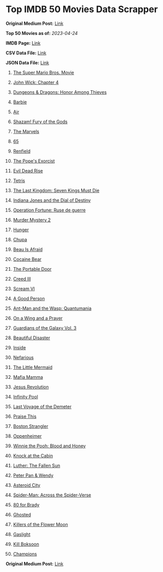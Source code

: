# Top IMDB 50 Movies Data Scrapper

**Original Medium Post:** [Link](https://medium.com/@nishantsahoo/which-movie-should-i-watch-5c83a3c0f5b1) 

**Top 50 Movies as of:** _2023-04-24_

**IMDB Page:** [Link](http://www.imdb.com/search/title?release_date=2023,2023&title_type=feature)

**CSV Data File:** [Link](/Data/data.csv)

**JSON Data File:** [Link](/Data/data.json)

1. [The Super Mario Bros. Movie](https://www.imdb.com/title/tt6718170/?ref_=adv_li_tt)

2. [John Wick: Chapter 4](https://www.imdb.com/title/tt10366206/?ref_=adv_li_tt)

3. [Dungeons & Dragons: Honor Among Thieves](https://www.imdb.com/title/tt2906216/?ref_=adv_li_tt)

4. [Barbie](https://www.imdb.com/title/tt1517268/?ref_=adv_li_tt)

5. [Air](https://www.imdb.com/title/tt16419074/?ref_=adv_li_tt)

6. [Shazam! Fury of the Gods](https://www.imdb.com/title/tt10151854/?ref_=adv_li_tt)

7. [The Marvels](https://www.imdb.com/title/tt10676048/?ref_=adv_li_tt)

8. [65](https://www.imdb.com/title/tt12261776/?ref_=adv_li_tt)

9. [Renfield](https://www.imdb.com/title/tt11358390/?ref_=adv_li_tt)

10. [The Pope's Exorcist](https://www.imdb.com/title/tt13375076/?ref_=adv_li_tt)

11. [Evil Dead Rise](https://www.imdb.com/title/tt13345606/?ref_=adv_li_tt)

12. [Tetris](https://www.imdb.com/title/tt12758060/?ref_=adv_li_tt)

13. [The Last Kingdom: Seven Kings Must Die](https://www.imdb.com/title/tt15767808/?ref_=adv_li_tt)

14. [Indiana Jones and the Dial of Destiny](https://www.imdb.com/title/tt1462764/?ref_=adv_li_tt)

15. [Operation Fortune: Ruse de guerre](https://www.imdb.com/title/tt7985704/?ref_=adv_li_tt)

16. [Murder Mystery 2](https://www.imdb.com/title/tt15255288/?ref_=adv_li_tt)

17. [Hunger](https://www.imdb.com/title/tt22695402/?ref_=adv_li_tt)

18. [Chupa](https://www.imdb.com/title/tt14923260/?ref_=adv_li_tt)

19. [Beau Is Afraid](https://www.imdb.com/title/tt13521006/?ref_=adv_li_tt)

20. [Cocaine Bear](https://www.imdb.com/title/tt14209916/?ref_=adv_li_tt)

21. [The Portable Door](https://www.imdb.com/title/tt11820950/?ref_=adv_li_tt)

22. [Creed III](https://www.imdb.com/title/tt11145118/?ref_=adv_li_tt)

23. [Scream VI](https://www.imdb.com/title/tt17663992/?ref_=adv_li_tt)

24. [A Good Person](https://www.imdb.com/title/tt14153080/?ref_=adv_li_tt)

25. [Ant-Man and the Wasp: Quantumania](https://www.imdb.com/title/tt10954600/?ref_=adv_li_tt)

26. [On a Wing and a Prayer](https://www.imdb.com/title/tt13929998/?ref_=adv_li_tt)

27. [Guardians of the Galaxy Vol. 3](https://www.imdb.com/title/tt6791350/?ref_=adv_li_tt)

28. [Beautiful Disaster](https://www.imdb.com/title/tt2316548/?ref_=adv_li_tt)

29. [Inside](https://www.imdb.com/title/tt14781036/?ref_=adv_li_tt)

30. [Nefarious](https://www.imdb.com/title/tt14537248/?ref_=adv_li_tt)

31. [The Little Mermaid](https://www.imdb.com/title/tt5971474/?ref_=adv_li_tt)

32. [Mafia Mamma](https://www.imdb.com/title/tt13923456/?ref_=adv_li_tt)

33. [Jesus Revolution](https://www.imdb.com/title/tt10098448/?ref_=adv_li_tt)

34. [Infinity Pool](https://www.imdb.com/title/tt10365998/?ref_=adv_li_tt)

35. [Last Voyage of the Demeter](https://www.imdb.com/title/tt1001520/?ref_=adv_li_tt)

36. [Praise This](https://www.imdb.com/title/tt9658388/?ref_=adv_li_tt)

37. [Boston Strangler](https://www.imdb.com/title/tt2560078/?ref_=adv_li_tt)

38. [Oppenheimer](https://www.imdb.com/title/tt15398776/?ref_=adv_li_tt)

39. [Winnie the Pooh: Blood and Honey](https://www.imdb.com/title/tt19623240/?ref_=adv_li_tt)

40. [Knock at the Cabin](https://www.imdb.com/title/tt15679400/?ref_=adv_li_tt)

41. [Luther: The Fallen Sun](https://www.imdb.com/title/tt3155298/?ref_=adv_li_tt)

42. [Peter Pan & Wendy](https://www.imdb.com/title/tt5635026/?ref_=adv_li_tt)

43. [Asteroid City](https://www.imdb.com/title/tt14230388/?ref_=adv_li_tt)

44. [Spider-Man: Across the Spider-Verse](https://www.imdb.com/title/tt9362722/?ref_=adv_li_tt)

45. [80 for Brady](https://www.imdb.com/title/tt18079362/?ref_=adv_li_tt)

46. [Ghosted](https://www.imdb.com/title/tt15326988/?ref_=adv_li_tt)

47. [Killers of the Flower Moon](https://www.imdb.com/title/tt5537002/?ref_=adv_li_tt)

48. [Gaslight](https://www.imdb.com/title/tt27012110/?ref_=adv_li_tt)

49. [Kill Boksoon](https://www.imdb.com/title/tt16900880/?ref_=adv_li_tt)

50. [Champions](https://www.imdb.com/title/tt15339570/?ref_=adv_li_tt)

**Original Medium Post:** [Link](https://medium.com/@nishantsahoo/which-movie-should-i-watch-5c83a3c0f5b1) 
